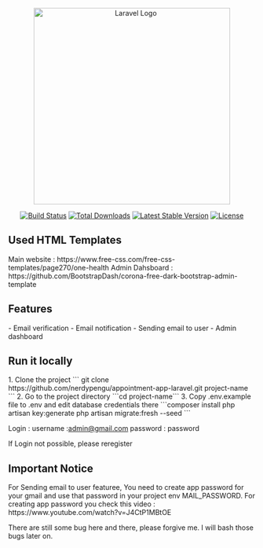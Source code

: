 <p align="center"><a href="https://laravel.com" target="_blank"><img src="https://raw.githubusercontent.com/laravel/art/master/logo-lockup/5%20SVG/2%20CMYK/1%20Full%20Color/laravel-logolockup-cmyk-red.svg" width="400" alt="Laravel Logo"></a></p>

<p align="center">
<a href="https://github.com/laravel/framework/actions"><img src="https://github.com/laravel/framework/workflows/tests/badge.svg" alt="Build Status"></a>
<a href="https://packagist.org/packages/laravel/framework"><img src="https://img.shields.io/packagist/dt/laravel/framework" alt="Total Downloads"></a>
<a href="https://packagist.org/packages/laravel/framework"><img src="https://img.shields.io/packagist/v/laravel/framework" alt="Latest Stable Version"></a>
<a href="https://packagist.org/packages/laravel/framework"><img src="https://img.shields.io/packagist/l/laravel/framework" alt="License"></a>
</p>


<h2>Used HTML Templates</h2>
Main website : https://www.free-css.com/free-css-templates/page270/one-health
Admin Dahsboard : https://github.com/BootstrapDash/corona-free-dark-bootstrap-admin-template

<h2>Features</h2>
- Email verification
- Email notification
- Sending email to user
- Admin dashboard

<h2>Run it locally</h2>
1. Clone the project
 ``` git clone https://github.com/nerdypengu/appointment-app-laravel.git project-name ```
2. Go to the project directory
```cd project-name```
3. Copy .env.example file to .env and edit database credentials there
    ```composer install
    php artisan key:generate
    php artisan migrate:fresh --seed ```

Login :
username :admin@gmail.com
password : password

If Login not possible, please reregister

<h2>Important Notice</h2>
For Sending email to user featuree,
You need to create app password for your gmail and use that password in your project env  MAIL_PASSWORD.
For creating app password you check this video : https://www.youtube.com/watch?v=J4CtP1MBtOE

There are still some bug here and there, please forgive me. I will bash those bugs later on.
